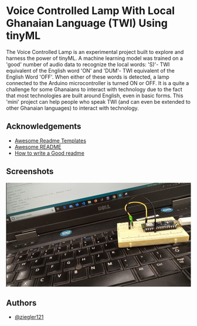 
# Voice Controlled Lamp With Local Ghanaian Language (TWI) Using tinyML

The Voice Controlled Lamp is an experimental project built to explore and harness the power of tinyML. A machine learning model was trained on a 'good' number of audio data to recognize the local words: 'S)'- TWI equivalent of the English word 'ON' and 'DUM'- TWI equivalent of the English Word 'OFF'. When either of these words is detected, a lamp connected to the Arduino microcontroller is turned ON or OFF. 
It is a quite a challenge for some Ghanaians to interact with technology due to the fact that most technologies are built around English, even in basic forms. This 'mini' project can help people who speak TWI (and can even be extended to other Ghanaian languages) to interact with technology.




## Acknowledgements

 - [Awesome Readme Templates](https://awesomeopensource.com/project/elangosundar/awesome-README-templates)
 - [Awesome README](https://github.com/matiassingers/awesome-readme)
 - [How to write a Good readme](https://bulldogjob.com/news/449-how-to-write-a-good-readme-for-your-github-project)


## Screenshots

![1image](images/Nano33BLESense-VoiceControlledLED_hookup.JPG)


## Authors

- [@ziegler121](https://www.github.com/ziegler121)

